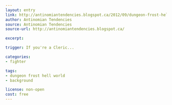 ```yaml
---
layout: entry
link: http://antinomiantendencies.blogspot.ca/2012/09/dungeon-frost-hell-world-part-eight.html
author: Antinomian Tendencies
source: Antinomian Tendencies
source-url: http://antinomiantendencies.blogspot.ca/

excerpt:

trigger: If you're a Cleric...

categories:
- fighter

tags:
- dungeon frost hell world
- background

license: non-open
cost: free
---
```

